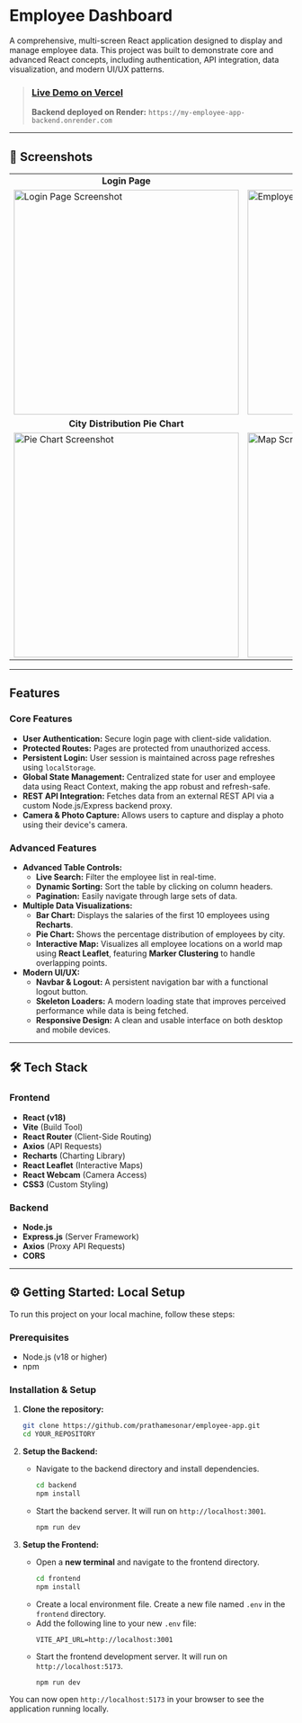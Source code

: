 # Employee Dashboard 

A comprehensive, multi-screen React application designed to display and manage employee data. This project was built to demonstrate core and advanced React concepts, including authentication, API integration, data visualization, and modern UI/UX patterns.

>###  **[Live Demo on Vercel](https://employee-psi-self.vercel.app/)** 
>
>**Backend deployed on Render:** `https://my-employee-app-backend.onrender.com`

---

## 📸 Screenshots

<table>
  <tr>
    <td align="center"><strong>Login Page</strong></td>
    <td align="center"><strong>Employee List (with Controls)</strong></td>
  </tr>
  <tr>
    <td><img src="https://github.com/user-attachments/assets/99eaceba-ac09-485f-bbeb-b503a11643bd" alt="Login Page Screenshot" width="400"/></td>
    <td><img src="https://github.com/user-attachments/assets/4a85a3f0-f489-4e33-87a7-b7de14acb658" alt="Employee List Screenshot" width="400"/></td>
  </tr>
  <tr>
    <td align="center"><strong>City Distribution Pie Chart</strong></td>
    <td align="center"><strong>Interactive City Map</strong></td>
  </tr>
  <tr>
    <td><img src="https://github.com/user-attachments/assets/52d0f4d3-b76d-4f01-b8e3-318d9191b5d4" alt="Pie Chart Screenshot" width="400"/></td>
    <td><img src="https://github.com/user-attachments/assets/93a31b35-7c87-404e-8980-70ba478cd9f7" alt="Map Screenshot" width="400"/></td>
  </tr>
</table>


---

##  Features

### Core Features
* **User Authentication:** Secure login page with client-side validation.
* **Protected Routes:** Pages are protected from unauthorized access.
* **Persistent Login:** User session is maintained across page refreshes using `localStorage`.
* **Global State Management:** Centralized state for user and employee data using React Context, making the app robust and refresh-safe.
* **REST API Integration:** Fetches data from an external REST API via a custom Node.js/Express backend proxy.
* **Camera & Photo Capture:** Allows users to capture and display a photo using their device's camera.

### Advanced Features
* **Advanced Table Controls:**
    * **Live Search:** Filter the employee list in real-time.
    * **Dynamic Sorting:** Sort the table by clicking on column headers.
    * **Pagination:** Easily navigate through large sets of data.
* **Multiple Data Visualizations:**
    * **Bar Chart:** Displays the salaries of the first 10 employees using **Recharts**.
    * **Pie Chart:** Shows the percentage distribution of employees by city.
    * **Interactive Map:** Visualizes all employee locations on a world map using **React Leaflet**, featuring **Marker Clustering** to handle overlapping points.
* **Modern UI/UX:**
    * **Navbar & Logout:** A persistent navigation bar with a functional logout button.
    * **Skeleton Loaders:** A modern loading state that improves perceived performance while data is being fetched.
    * **Responsive Design:** A clean and usable interface on both desktop and mobile devices.

---

## 🛠️ Tech Stack

### Frontend
* **React (v18)**
* **Vite** (Build Tool)
* **React Router** (Client-Side Routing)
* **Axios** (API Requests)
* **Recharts** (Charting Library)
* **React Leaflet**  (Interactive Maps)
* **React Webcam** (Camera Access)
* **CSS3** (Custom Styling)

### Backend
* **Node.js**
* **Express.js** (Server Framework)
* **Axios** (Proxy API Requests)
* **CORS**

---

## ⚙️ Getting Started: Local Setup

To run this project on your local machine, follow these steps:

### Prerequisites
* Node.js (v18 or higher)
* npm

### Installation & Setup

1.  **Clone the repository:**
    ```bash
    git clone https://github.com/prathamesonar/employee-app.git
    cd YOUR_REPOSITORY
    ```

2.  **Setup the Backend:**
    * Navigate to the backend directory and install dependencies.
        ```bash
        cd backend
        npm install
        ```
    * Start the backend server. It will run on `http://localhost:3001`.
        ```bash
        npm run dev
        ```

3.  **Setup the Frontend:**
    * Open a **new terminal** and navigate to the frontend directory.
        ```bash
        cd frontend
        npm install
        ```
    * Create a local environment file. Create a new file named `.env` in the `frontend` directory.
    * Add the following line to your new `.env` file:
        ```
        VITE_API_URL=http://localhost:3001
        ```
    * Start the frontend development server. It will run on `http://localhost:5173`.
        ```bash
        npm run dev
        ```

You can now open `http://localhost:5173` in your browser to see the application running locally.
